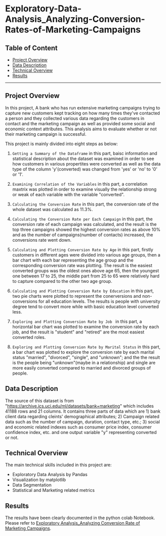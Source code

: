 # Exploratory-Data-Analysis_Analyzing-Conversion-Rates-of-Marketing-Campaigns
## Table of Content
- [Project Overview](#projectoverview)
- [Data Description](#datadescription)
- [Technical Overview](#technicaloverview)
- [Results](#results)

***

<a id='projectoverview'></a>
## Project Overview

In this project, A bank who has run extensive marketing campaigns trying to capture new customers kept tracking on how many times they've contacted a person and they collected various data regarding the customers in contact and the marketing campaign as well as provided some social and economic context attributes. This analysis aims to evaluate whether or not their marketing campaign is successful.

This project is mainly divided into eight steps as below:

1. `Getting a Summary of the Dataframe` in this part, baisc information and statistical description about the dataset was examined in order to see how customers in various propertites were converted as well as the data type of the column 'y'(converted) was changed from 'yes' or 'no' to '0' or '1'.

2. `Examining Correlation of the Variables` in this part, a correlation maxtrix was plotted in order to examine visually the relationship strong or weak of each variable with the variable "converted".

3. `Calculating the Conversion Rate` in this part, the conversion rate of the whole dataset was calculated as 11.3%.

4. `Calculating the Conversion Rate per Each Campaign` in this part, the conversion rate of each campaign was calculated, and the result is the top three campaigns showed the highest conversion rates as above 10% and as the number of campaigns(number of contacts) increased, the conversions rate went down.

5. `Calculating and Plotting Conversion Rate by Age` in this part, firstly customers in different ages were divided into various age groups, then a bar chart with each bar representing the age group and the corresponding conversion rate was plotting. The result is the easiest converted groups was the oldest ones above age 65, then the youngest one between 17 to 25, the middle part from 25 to 65 were relatively hard to capture compared to the other two age group.

6. `Calculating and Plotting Conversion Rate by Education` in this part, two pie charts were plotted to represent the conerversions and non-conversions for all education levels. The results is people with university degree tend to convert more while with basic education level converted less.

7. `Exploring and Plotting Conversion Rate by Job ` in this part, a horizontal bar chart was plotted to examine the conversion rate by each job, and the result is "student" and "retired" are the most easiest converted roles.

8. `Exploring and Plotting Conversion Rate by Marital Status` in this part, a bar chart was plotted to explore the conversion rate by each marital status "married", "divorced", "single", and "unknown"; and the the result is the people being "unknown"(maybe in a relationship) and single are more easily converted compared to married and divorced groups of people.

<a id='datadescription'></a>
## Data Description

The source of this dataset is from "https://archive.ics.uci.edu/ml/datasets/bank+marketing" which includes 41188 rows and 21 columns. It contains three parts of data which are 1) bank client data regarding cleints' demographical attributes; 2) Campaign related data such as the number of campaign, duration, contact type, etc.; 3) social and economic related indexes such as consumer price index, consumer confidence index, etc. and one output variable "y" representing converted or not.

<a id='technicaloverview'></a>
## Technical Overview

The main technical skills included in this project are: 

* Exploratory Data Analysis by Pandas
* Visualization by matplotlib
* Data Segmentation 
* Statistical and Marketing related metrics

<a id='results'></a>
## Results

The results have been clearly documented in the python colab Notebook. Please refer to [Exploratory Analysis_Analyzing Conversion Rate of Marketing Campaigns](https://colab.research.google.com/drive/1gVCnXZeY00r641vkfNE4ZkI-BXlFHhV6). 
